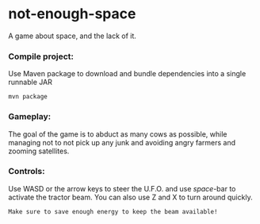 # not-enough-space



A game about space, and the lack of it.

### Compile project:

Use Maven package to download and bundle dependencies into a single runnable JAR
  
    mvn package
    
### Gameplay:

The goal of the game is to abduct as many cows as possible, while managing not to not pick up any junk and avoiding angry farmers and zooming satellites.

### Controls:

Use WASD or the arrow keys to steer the U.F.O. and use _space_-bar to activate the tractor beam. You can also use Z and X to turn around quickly.

    Make sure to save enough energy to keep the beam available!
